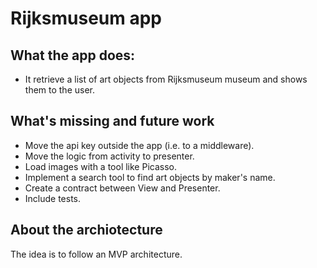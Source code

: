 # Rijksmuseum app

## What the app does:
- It retrieve a list of art objects from Rijksmuseum museum and shows them to the user.

## What's missing and future work
- Move the api key outside the app (i.e. to a middleware).
- Move the logic from activity to presenter.
- Load images with a tool like Picasso.
- Implement a search tool to find art objects by maker's name.
- Create a contract between View and Presenter.
- Include tests.

## About the archiotecture
The idea is to follow an MVP architecture.

